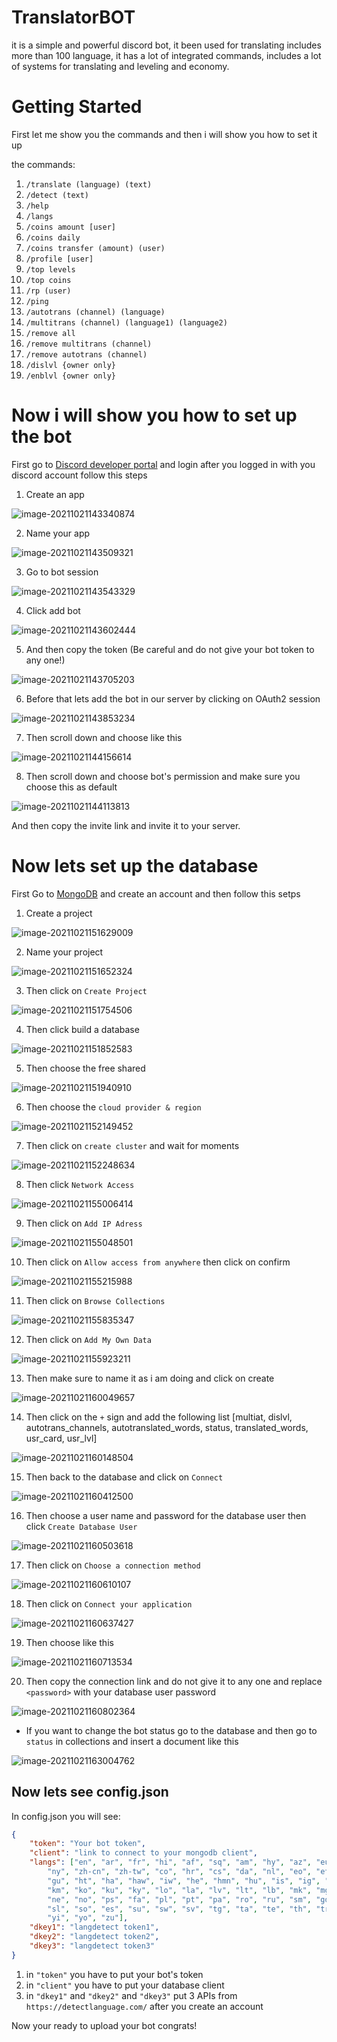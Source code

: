 # TranslatorBOT

it is a simple and powerful discord bot, it been used for translating includes more than 100 language, it has a lot of integrated commands, includes a lot of systems for translating and leveling and economy.



# Getting Started

First let me show you the commands and then i will show you how to set it up

the commands:

1. <code>/translate (language) (text)</code>
2. <code>/detect (text)</code>
3. <code>/help</code>
4. <code>/langs</code>
5. <code>/coins amount [user]</code>
6. <code>/coins daily</code>
7. <code>/coins transfer (amount) (user)</code>
8. <code>/profile [user]</code>
9. <code>/top levels</code>
10. <code>/top coins</code>
11. <code>/rp (user)</code>
12. <code>/ping</code>
13. <code>/autotrans (channel) (language)</code>
14. <code>/multitrans (channel) (language1) (language2)</code>
15. <code>/remove all</code>
16. <code>/remove multitrans (channel)</code>
17. <code>/remove autotrans (channel)</code>
18. <code>/dislvl {owner only}</code>
19. <code>/enblvl {owner only}</code>



# Now i will show you how to set up the bot

First go to <a href='https://discord.com/developers/applications'>Discord developer portal</a> and login after you logged in with you discord account follow this steps

1. Create an app

![image-20211021143340874](.config/img/image-20211021143340874.png)

2. Name your app

![image-20211021143509321](.config/img/image-20211021143509321.png)

3. Go to bot session

![image-20211021143543329](.config/img/image-20211021143543329.png)

4. Click add bot

![image-20211021143602444](.config/img/image-20211021143602444.png)

5. And then copy the token (Be careful and do not give your bot token to any one!)

![image-20211021143705203](.config/img/image-20211021143705203.png)

6. Before that lets add the bot in our server by clicking on OAuth2 session

![image-20211021143853234](.config/img/image-20211021143853234.png)

7. Then scroll down and choose like this

![image-20211021144156614](.config/img/image-20211021144156614.png)

8. Then scroll down and choose bot's permission and make sure you choose this as default

![image-20211021144113813](.config/img/image-20211021144113813.png)

And then copy the invite link and invite it to your server.



# Now lets set up the database

First Go to <a href='https://www.mongodb.com/'>MongoDB</a> and create an account and then follow this setps

1. Create a project

![image-20211021151629009](.config/img/image-20211021151629009.png)

2. Name your project

![image-20211021151652324](.config/img/image-20211021151652324.png)

3. Then click on `Create Project`

![image-20211021151754506](.config/img/image-20211021151754506.png)

4. Then click build a database

![image-20211021151852583](.config/img/image-20211021151852583.png)

5. Then choose the free shared

![image-20211021151940910](.config/img/image-20211021151940910.png)

6. Then choose the `cloud provider & region`

![image-20211021152149452](.config/img/image-20211021152149452.png)

7. Then click on `create cluster` and wait for moments

![image-20211021152248634](.config/img/image-20211021152248634.png)

8. Then click `Network Access` 

![image-20211021155006414](.config/img/image-20211021155006414.png)

9. Then click on `Add IP Adress`

![image-20211021155048501](.config/img/image-20211021155048501.png)



10. Then click on `Allow access from anywhere` then click on confirm

![image-20211021155215988](.config/img/image-20211021155215988.png)

11. Then click on `Browse Collections`

![image-20211021155835347](.config/img/image-20211021155835347.png)

12. Then click on `Add My Own Data`

![image-20211021155923211](.config/img/image-20211021155923211.png)

13. Then make sure to name it as i am doing and click on create

![image-20211021160049657](.config/img/image-20211021160049657.png)

14. Then click on the `+` sign and add the following list [multiat, dislvl, autotrans_channels, autotranslated_words, status, translated_words, usr_card, usr_lvl]

![image-20211021160148504](.config/img/image-20211021160148504.png)

15. Then back to the database and click on `Connect`

![image-20211021160412500](.config/img/image-20211021160412500.png)

16. Then choose a user name and password for the database user then click `Create Database User`

![image-20211021160503618](.config/img/image-20211021160503618.png)

17. Then click on `Choose a connection method` 

![image-20211021160610107](.config/img/image-20211021160610107.png)

18. Then click on `Connect your application`

![image-20211021160637427](.config/img/image-20211021160637427.png)

19. Then choose like this

![image-20211021160713534](.config/img/image-20211021160713534.png)

20. Then copy the connection link and do not give it to any one and replace `<password>` with your database user password

![image-20211021160802364](.config/img/image-20211021160802364.png)



* If you want to change the bot status go to the database and then go to `status` in collections and insert a document like this

![image-20211021163004762](.config/img/image-20211021163004762.png)


## Now lets see config.json

In config.json you will see:

```json
{
    "token": "Your bot token",
    "client": "link to connect to your mongodb client",
    "langs": ["en", "ar", "fr", "hi", "af", "sq", "am", "hy", "az", "eu", "be", "bn", "bs", "bg", "ca", "ceb",
        "ny", "zh-cn", "zh-tw", "co", "hr", "cs", "da", "nl", "eo", "et", "tl", "fi", "fy", "gl", "ka", "de", "el",
        "gu", "ht", "ha", "haw", "iw", "he", "hmn", "hu", "is", "ig", "id", "ga", "it", "ja", "jw", "kn", "kk",
        "km", "ko", "ku", "ky", "lo", "la", "lv", "lt", "lb", "mk", "mg", "ms", "ml", "mt", "mi", "mr", "mn", "my",
        "ne", "no", "ps", "fa", "pl", "pt", "pa", "ro", "ru", "sm", "gd", "sr", "st", "sn", "sd", "si", "sk",
        "sl", "so", "es", "su", "sw", "sv", "tg", "ta", "te", "th", "tr", "uk", "ur", "uz", "vi", "cy", "xh",
        "yi", "yo", "zu"],
    "dkey1": "langdetect token1",
    "dkey2": "langdetect token2",
    "dkey3": "langdetect token3"
}
```

1. in `"token"` you have to put your bot's token 
2. in `"client"` you have to put your database client
3. in `"dkey1"` and `"dkey2"` and `"dkey3"` put 3 APIs from `https://detectlanguage.com/` after you create an account 

Now your ready to upload your bot congrats!

